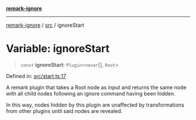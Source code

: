 [**remark-ignore**](../../README.md)

***

[remark-ignore](../../README.md) / [src](../README.md) / ignoreStart

# Variable: ignoreStart

> `const` **ignoreStart**: `Plugin`\<`never`[], `Root`\>

Defined in: [src/start.ts:17](https://github.com/Xunnamius/unified-utils/blob/a4f71008c0749e4915e4bdc7b10c0735df17a6c6/packages/remark-ignore/src/start.ts#L17)

A remark plugin that takes a Root node as input and returns the same node
with all child nodes following an ignore command having been hidden.

In this way, nodes hidden by this plugin are unaffected by transformations
from other plugins until said nodes are revealed.

